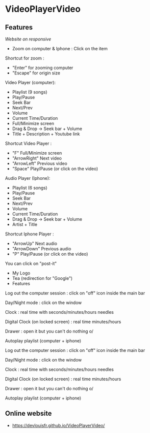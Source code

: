 # VideoPlayerVideo

## Features
*Website on responsive*

- Zoom on computer & Iphone : Click on the item

Shortcut for zoom :
- "Enter" for zooming computer
- "Escape" for origin size

Video Player (computer):
- Playlist (9 songs)
- Play/Pause
- Seek Bar 
- Next/Prev
- Volume
- Current Time/Duration
- Full/Minimize screen
- Drag & Drop -> Seek bar + Volume
- Title + Description + Youtube link

Shortcut Video Player :
- "F" Full/Minimize screen
- "ArrowRight" Next video
- "ArrowLeft" Previous video
- "Space" Play/Pause (or click on the video)

Audio Player (Iphone):
- Playlist (6 songs)
- Play/Pause
- Seek Bar 
- Next/Prev
- Volume
- Current Time/Duration
- Drag & Drop -> Seek bar + Volume
- Artist + Title 

Shortcut Iphone Player :
- "ArrowUp" Next audio
- "ArrowDown" Previous audio
- "P" Play/Pause (or click on the video)

You can click on "post-it"
- My Logo
- Tea (redirection for "Google")
- Features

Log out the computer session : click on "off" icon inside the main bar

Day/Night mode : click on the window

Clock : real time with seconds/minutes/hours needles

Digital Clock (on locked screen) : real time minutes/hours

Drawer : open it but you can't do nothing o/

Autoplay playlist (computer + iphone)

Log out the computer session : click on "off" icon inside the main bar

Day/Night mode : click on the window

Clock : real time with seconds/minutes/hours needles

Digital Clock (on locked screen) : real time minutes/hours

Drawer : open it but you can't do nothing o/

Autoplay playlist (computer + iphone)

## Online website
- https://devlouisfr.github.io/VideoPlayerVideo/

